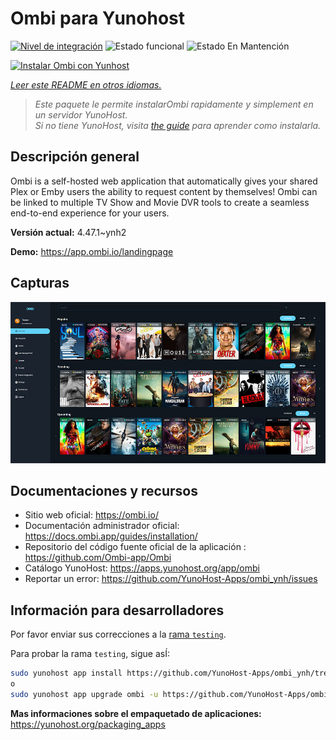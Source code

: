 <!--
Este archivo README esta generado automaticamente<https://github.com/YunoHost/apps/tree/master/tools/readme_generator>
No se debe editar a mano.
-->

# Ombi para Yunohost

[![Nivel de integración](https://apps.yunohost.org/badge/integration/ombi)](https://ci-apps.yunohost.org/ci/apps/ombi/)
![Estado funcional](https://apps.yunohost.org/badge/state/ombi)
![Estado En Mantención](https://apps.yunohost.org/badge/maintained/ombi)

[![Instalar Ombi con Yunhost](https://install-app.yunohost.org/install-with-yunohost.svg)](https://install-app.yunohost.org/?app=ombi)

*[Leer este README en otros idiomas.](./ALL_README.md)*

> *Este paquete le permite instalarOmbi rapidamente y simplement en un servidor YunoHost.*  
> *Si no tiene YunoHost, visita [the guide](https://yunohost.org/install) para aprender como instalarla.*

## Descripción general

Ombi is a self-hosted web application that automatically gives your shared Plex or Emby users the ability to request content by themselves! Ombi can be linked to multiple TV Show and Movie DVR tools to create a seamless end-to-end experience for your users.


**Versión actual:** 4.47.1~ynh2

**Demo:** <https://app.ombi.io/landingpage>

## Capturas

![Captura de Ombi](./doc/screenshots/screenshot.jpg)

## Documentaciones y recursos

- Sitio web oficial: <https://ombi.io/>
- Documentación administrador oficial: <https://docs.ombi.app/guides/installation/>
- Repositorio del código fuente oficial de la aplicación : <https://github.com/Ombi-app/Ombi>
- Catálogo YunoHost: <https://apps.yunohost.org/app/ombi>
- Reportar un error: <https://github.com/YunoHost-Apps/ombi_ynh/issues>

## Información para desarrolladores

Por favor enviar sus correcciones a la [rama `testing`](https://github.com/YunoHost-Apps/ombi_ynh/tree/testing).

Para probar la rama `testing`, sigue asÍ:

```bash
sudo yunohost app install https://github.com/YunoHost-Apps/ombi_ynh/tree/testing --debug
o
sudo yunohost app upgrade ombi -u https://github.com/YunoHost-Apps/ombi_ynh/tree/testing --debug
```

**Mas informaciones sobre el empaquetado de aplicaciones:** <https://yunohost.org/packaging_apps>
